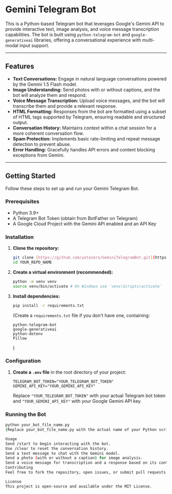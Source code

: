 # Gemini Telegram Bot

This is a Python-based Telegram bot that leverages Google's Gemini API to provide interactive text, image analysis, and voice message transcription capabilities. The bot is built using `python-telegram-bot` and `google-generativeai` libraries, offering a conversational experience with multi-modal input support.

---

## Features

* **Text Conversations:** Engage in natural language conversations powered by the Gemini 1.5 Flash model.
* **Image Understanding:** Send photos with or without captions, and the bot will analyze them and respond.
* **Voice Message Transcription:** Upload voice messages, and the bot will transcribe them and provide a relevant response.
* **HTML Formatting:** Responses from the bot are formatted using a subset of HTML tags supported by Telegram, ensuring readable and structured output.
* **Conversation History:** Maintains context within a chat session for a more coherent conversation flow.
* **Spam Protection:** Implements basic rate-limiting and repeat message detection to prevent abuse.
* **Error Handling:** Gracefully handles API errors and content blocking exceptions from Gemini.

---

## Getting Started

Follow these steps to set up and run your Gemini Telegram Bot.

### Prerequisites

* Python 3.9+
* A Telegram Bot Token (obtain from BotFather on Telegram)
* A Google Cloud Project with the Gemini API enabled and an API Key

### Installation

1.  **Clone the repository:**
    ```bash
    git clone [https://github.com/yetazero/GeminiTelegramBot.git](https://github.com/yetazero/GeminiTelegramBot.git)
    cd YOUR_REPO_NAME
    ```
2.  **Create a virtual environment (recommended):**
    ```bash
    python -m venv venv
    source venv/bin/activate # On Windows use `venv\Scripts\activate`
    ```
3.  **Install dependencies:**
    ```bash
    pip install -r requirements.txt
    ```
    (Create a `requirements.txt` file if you don't have one, containing:
    ```
    python-telegram-bot
    google-generativeai
    python-dotenv
    Pillow
    ```
    )

### Configuration

1.  **Create a `.env` file** in the root directory of your project:
    ```
    TELEGRAM_BOT_TOKEN="YOUR_TELEGRAM_BOT_TOKEN"
    GEMINI_API_KEY="YOUR_GEMINI_API_KEY"
    ```
    Replace `"YOUR_TELEGRAM_BOT_TOKEN"` with your actual Telegram bot token and `"YOUR_GEMINI_API_KEY"` with your Google Gemini API key.

### Running the Bot

```bash
python your_bot_file_name.py
(Replace your_bot_file_name.py with the actual name of your Python script, e.g., main.py if you named it that).

Usage
Send /start to begin interacting with the bot.
Use /clear to reset the conversation history.
Send a text message to chat with the Gemini model.
Send a photo (with or without a caption) for image analysis.
Send a voice message for transcription and a response based on its content.
Contributing
Feel free to fork the repository, open issues, or submit pull requests.

License
This project is open-source and available under the MIT License.

